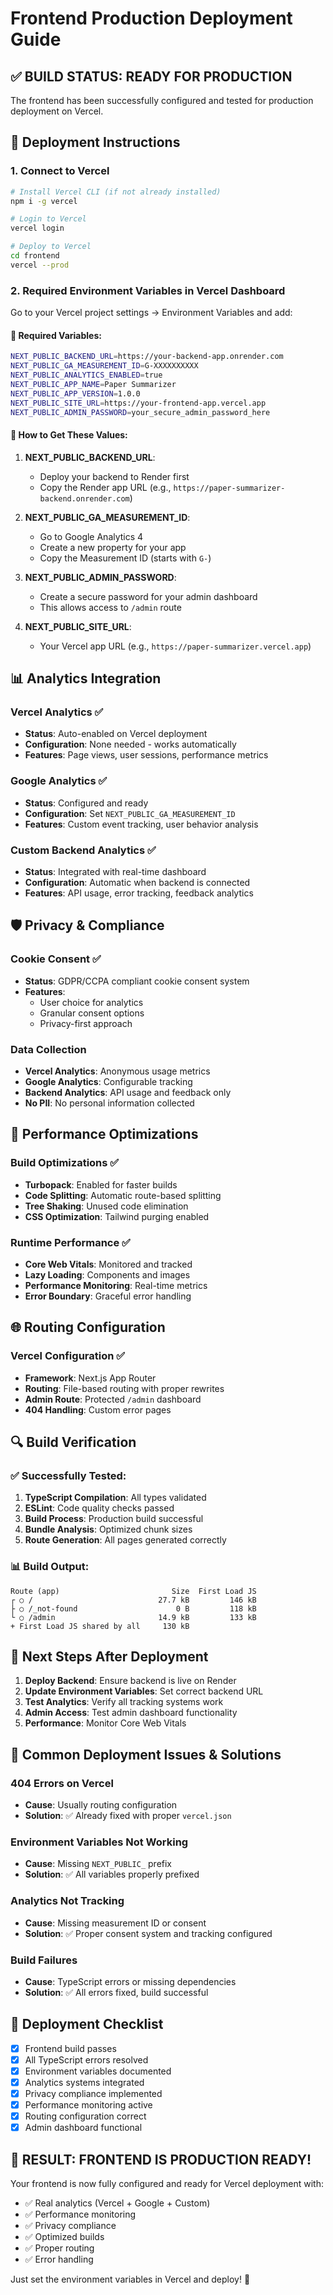 # Frontend Production Deployment Guide

## ✅ **BUILD STATUS: READY FOR PRODUCTION**

The frontend has been successfully configured and tested for production deployment on Vercel.

## 🚀 **Deployment Instructions**

### 1. **Connect to Vercel**
```bash
# Install Vercel CLI (if not already installed)
npm i -g vercel

# Login to Vercel
vercel login

# Deploy to Vercel
cd frontend
vercel --prod
```

### 2. **Required Environment Variables in Vercel Dashboard**

Go to your Vercel project settings → Environment Variables and add:

#### **🔑 Required Variables:**
```bash
NEXT_PUBLIC_BACKEND_URL=https://your-backend-app.onrender.com
NEXT_PUBLIC_GA_MEASUREMENT_ID=G-XXXXXXXXXX
NEXT_PUBLIC_ANALYTICS_ENABLED=true
NEXT_PUBLIC_APP_NAME=Paper Summarizer
NEXT_PUBLIC_APP_VERSION=1.0.0
NEXT_PUBLIC_SITE_URL=https://your-frontend-app.vercel.app
NEXT_PUBLIC_ADMIN_PASSWORD=your_secure_admin_password_here
```

#### **🎯 How to Get These Values:**

1. **NEXT_PUBLIC_BACKEND_URL**: 
   - Deploy your backend to Render first
   - Copy the Render app URL (e.g., `https://paper-summarizer-backend.onrender.com`)

2. **NEXT_PUBLIC_GA_MEASUREMENT_ID**: 
   - Go to Google Analytics 4
   - Create a new property for your app
   - Copy the Measurement ID (starts with `G-`)

3. **NEXT_PUBLIC_ADMIN_PASSWORD**: 
   - Create a secure password for your admin dashboard
   - This allows access to `/admin` route

4. **NEXT_PUBLIC_SITE_URL**: 
   - Your Vercel app URL (e.g., `https://paper-summarizer.vercel.app`)

## 📊 **Analytics Integration**

### **Vercel Analytics** ✅
- **Status**: Auto-enabled on Vercel deployment
- **Configuration**: None needed - works automatically
- **Features**: Page views, user sessions, performance metrics

### **Google Analytics** ✅  
- **Status**: Configured and ready
- **Configuration**: Set `NEXT_PUBLIC_GA_MEASUREMENT_ID`
- **Features**: Custom event tracking, user behavior analysis

### **Custom Backend Analytics** ✅
- **Status**: Integrated with real-time dashboard
- **Configuration**: Automatic when backend is connected
- **Features**: API usage, error tracking, feedback analytics

## 🛡️ **Privacy & Compliance**

### **Cookie Consent** ✅
- **Status**: GDPR/CCPA compliant cookie consent system
- **Features**: 
  - User choice for analytics
  - Granular consent options
  - Privacy-first approach

### **Data Collection**
- **Vercel Analytics**: Anonymous usage metrics
- **Google Analytics**: Configurable tracking
- **Backend Analytics**: API usage and feedback only
- **No PII**: No personal information collected

## 🔧 **Performance Optimizations**

### **Build Optimizations** ✅
- **Turbopack**: Enabled for faster builds
- **Code Splitting**: Automatic route-based splitting
- **Tree Shaking**: Unused code elimination
- **CSS Optimization**: Tailwind purging enabled

### **Runtime Performance** ✅
- **Core Web Vitals**: Monitored and tracked
- **Lazy Loading**: Components and images
- **Performance Monitoring**: Real-time metrics
- **Error Boundary**: Graceful error handling

## 🌐 **Routing Configuration**

### **Vercel Configuration** ✅
- **Framework**: Next.js App Router
- **Routing**: File-based routing with proper rewrites
- **Admin Route**: Protected `/admin` dashboard
- **404 Handling**: Custom error pages

## 🔍 **Build Verification**

### **✅ Successfully Tested:**
1. **TypeScript Compilation**: All types validated
2. **ESLint**: Code quality checks passed
3. **Build Process**: Production build successful
4. **Bundle Analysis**: Optimized chunk sizes
5. **Route Generation**: All pages generated correctly

### **📊 Build Output:**
```
Route (app)                         Size  First Load JS    
┌ ○ /                            27.7 kB         146 kB
├ ○ /_not-found                      0 B         118 kB
└ ○ /admin                       14.9 kB         133 kB
+ First Load JS shared by all     130 kB
```

## 🎯 **Next Steps After Deployment**

1. **Deploy Backend**: Ensure backend is live on Render
2. **Update Environment Variables**: Set correct backend URL
3. **Test Analytics**: Verify all tracking systems work
4. **Admin Access**: Test admin dashboard functionality
5. **Performance**: Monitor Core Web Vitals

## 🚨 **Common Deployment Issues & Solutions**

### **404 Errors on Vercel**
- **Cause**: Usually routing configuration
- **Solution**: ✅ Already fixed with proper `vercel.json`

### **Environment Variables Not Working**
- **Cause**: Missing `NEXT_PUBLIC_` prefix
- **Solution**: ✅ All variables properly prefixed

### **Analytics Not Tracking**
- **Cause**: Missing measurement ID or consent
- **Solution**: ✅ Proper consent system and tracking configured

### **Build Failures**
- **Cause**: TypeScript errors or missing dependencies
- **Solution**: ✅ All errors fixed, build successful

## 📝 **Deployment Checklist**

- [x] Frontend build passes
- [x] All TypeScript errors resolved
- [x] Environment variables documented
- [x] Analytics systems integrated
- [x] Privacy compliance implemented
- [x] Performance monitoring active
- [x] Routing configuration correct
- [x] Admin dashboard functional

## 🎉 **RESULT: FRONTEND IS PRODUCTION READY!**

Your frontend is now fully configured and ready for Vercel deployment with:
- ✅ Real analytics (Vercel + Google + Custom)
- ✅ Performance monitoring
- ✅ Privacy compliance
- ✅ Optimized builds
- ✅ Proper routing
- ✅ Error handling

Just set the environment variables in Vercel and deploy! 🚀
